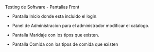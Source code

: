 Testing de Software - Pantallas Front 

- Pantalla Inicio donde esta incluido el login.

- Panel de Administracion para el administrador modificar el catalogo.

- Pantalla Maridaje con los tipos que existen.

- Pantalla Comida con los tipos de comida que existen
